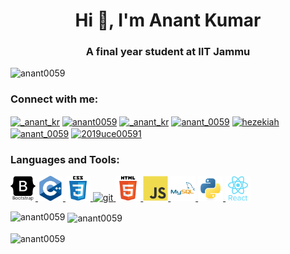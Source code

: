 <h1 align="center">Hi 👋, I'm Anant Kumar</h1>
<h3 align="center">A final year student at IIT Jammu</h3>

<p align="left"> <img src="https://komarev.com/ghpvc/?username=anant0059&label=Profile%20views&color=0e75b6&style=plastic" alt="anant0059" /> </p>

<h3 align="left">Connect with me:</h3>
<p align="left">
<a href="https://twitter.com/_anant_kr" target="blank"><img align="center" src="https://raw.githubusercontent.com/rahuldkjain/github-profile-readme-generator/master/src/images/icons/Social/twitter.svg" alt="_anant_kr" height="30" width="40" /></a>
<a href="https://linkedin.com/in/anant0059" target="blank"><img align="center" src="https://raw.githubusercontent.com/rahuldkjain/github-profile-readme-generator/master/src/images/icons/Social/linked-in-alt.svg" alt="anant0059" height="30" width="40" /></a>
<a href="https://instagram.com/_anant_kr_" target="blank"><img align="center" src="https://raw.githubusercontent.com/rahuldkjain/github-profile-readme-generator/master/src/images/icons/Social/instagram.svg" alt="_anant_kr" height="30" width="40" /></a>
<a href="https://www.codechef.com/users/anant_0059" target="blank"><img align="center" src="https://cdn.jsdelivr.net/npm/simple-icons@3.1.0/icons/codechef.svg" alt="anant_0059" height="30" width="40" /></a>
<a href="https://codeforces.com/profile/hezekiah" target="blank"><img align="center" src="https://raw.githubusercontent.com/rahuldkjain/github-profile-readme-generator/master/src/images/icons/Social/codeforces.svg" alt="hezekiah" height="30" width="40" /></a>
<a href="https://www.leetcode.com/anant_0059" target="blank"><img align="center" src="https://raw.githubusercontent.com/rahuldkjain/github-profile-readme-generator/master/src/images/icons/Social/leet-code.svg" alt="anant_0059" height="30" width="40" /></a>
<a href="https://auth.geeksforgeeks.org/user/2019uce00591" target="blank"><img align="center" src="https://raw.githubusercontent.com/rahuldkjain/github-profile-readme-generator/master/src/images/icons/Social/geeks-for-geeks.svg" alt="2019uce00591" height="30" width="40" /></a>
</p>

<h3 align="left">Languages and Tools:</h3>
<p align="left"> <a href="https://getbootstrap.com" target="_blank" rel="noreferrer"> <img src="https://raw.githubusercontent.com/devicons/devicon/master/icons/bootstrap/bootstrap-plain-wordmark.svg" alt="bootstrap" width="40" height="40"/> </a> <a href="https://www.w3schools.com/cpp/" target="_blank" rel="noreferrer"> <img src="https://raw.githubusercontent.com/devicons/devicon/master/icons/cplusplus/cplusplus-original.svg" alt="cplusplus" width="40" height="40"/> </a> <a href="https://www.w3schools.com/css/" target="_blank" rel="noreferrer"> <img src="https://raw.githubusercontent.com/devicons/devicon/master/icons/css3/css3-original-wordmark.svg" alt="css3" width="40" height="40"/> </a> <a href="https://git-scm.com/" target="_blank" rel="noreferrer"> <img src="https://www.vectorlogo.zone/logos/git-scm/git-scm-icon.svg" alt="git" width="40" height="40"/> </a> <a href="https://www.w3.org/html/" target="_blank" rel="noreferrer"> <img src="https://raw.githubusercontent.com/devicons/devicon/master/icons/html5/html5-original-wordmark.svg" alt="html5" width="40" height="40"/> </a> <a href="https://developer.mozilla.org/en-US/docs/Web/JavaScript" target="_blank" rel="noreferrer"> <img src="https://raw.githubusercontent.com/devicons/devicon/master/icons/javascript/javascript-original.svg" alt="javascript" width="40" height="40"/> </a> <a href="https://www.mysql.com/" target="_blank" rel="noreferrer"> <img src="https://raw.githubusercontent.com/devicons/devicon/master/icons/mysql/mysql-original-wordmark.svg" alt="mysql" width="40" height="40"/> </a> <a href="https://www.python.org" target="_blank" rel="noreferrer"> <img src="https://raw.githubusercontent.com/devicons/devicon/master/icons/python/python-original.svg" alt="python" width="40" height="40"/> </a> <a href="https://reactjs.org/" target="_blank" rel="noreferrer"> <img src="https://raw.githubusercontent.com/devicons/devicon/master/icons/react/react-original-wordmark.svg" alt="react" width="40" height="40"/> </a> </p>

<p><img align="left" src="https://github-readme-stats.vercel.app/api/top-langs?username=anant0059&show_icons=true&theme=dark&locale=en&layout=compact" alt="anant0059" /></p>

<p>&nbsp;<img align="center" src="https://github-readme-stats.vercel.app/api?username=anant0059&show_icons=true&theme=dark&locale=en" alt="anant0059" /></p>

<p><img align="center" src="https://github-readme-streak-stats.herokuapp.com/?user=anant0059&theme=dark" alt="anant0059" /></p>
